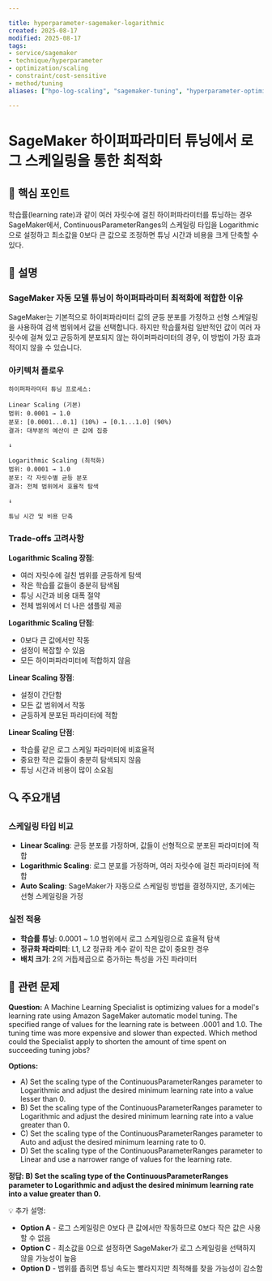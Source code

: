```yaml
---

title: hyperparameter-sagemaker-logarithmic
created: 2025-08-17
modified: 2025-08-17
tags:
- service/sagemaker
- technique/hyperparameter
- optimization/scaling
- constraint/cost-sensitive
- method/tuning
aliases: ["hpo-log-scaling", "sagemaker-tuning", "hyperparameter-optimization"]

---
```


# SageMaker 하이퍼파라미터 튜닝에서 로그 스케일링을 통한 최적화

## 🎯 핵심 포인트

학습률(learning rate)과 같이 여러 자릿수에 걸친 하이퍼파라미터를 튜닝하는 경우 SageMaker에서, ContinuousParameterRanges의 스케일링 타입을 Logarithmic으로 설정하고 최소값을 0보다 큰 값으로 조정하면 튜닝 시간과 비용을 크게 단축할 수 있다.

## 📝 설명

### SageMaker 자동 모델 튜닝이 하이퍼파라미터 최적화에 적합한 이유

SageMaker는 기본적으로 하이퍼파라미터 값의 균등 분포를 가정하고 선형 스케일링을 사용하여 검색 범위에서 값을 선택합니다. 하지만 학습률처럼 일반적인 값이 여러 자릿수에 걸쳐 있고 균등하게 분포되지 않는 하이퍼파라미터의 경우, 이 방법이 가장 효과적이지 않을 수 있습니다.

### 아키텍처 플로우

```
하이퍼파라미터 튜닝 프로세스:

Linear Scaling (기본)
범위: 0.0001 → 1.0
분포: [0.0001...0.1] (10%) → [0.1...1.0] (90%)
결과: 대부분의 예산이 큰 값에 집중

↓

Logarithmic Scaling (최적화)
범위: 0.0001 → 1.0
분포: 각 자릿수별 균등 분포
결과: 전체 범위에서 효율적 탐색

↓

튜닝 시간 및 비용 단축
```

### Trade-offs 고려사항

**Logarithmic Scaling 장점**:
- 여러 자릿수에 걸친 범위를 균등하게 탐색
- 작은 학습률 값들이 충분히 탐색됨
- 튜닝 시간과 비용 대폭 절약
- 전체 범위에서 더 나은 샘플링 제공

**Logarithmic Scaling 단점**:
- 0보다 큰 값에서만 작동
- 설정이 복잡할 수 있음
- 모든 하이퍼파라미터에 적합하지 않음

**Linear Scaling 장점**:
- 설정이 간단함
- 모든 값 범위에서 작동
- 균등하게 분포된 파라미터에 적합

**Linear Scaling 단점**:
- 학습률 같은 로그 스케일 파라미터에 비효율적
- 중요한 작은 값들이 충분히 탐색되지 않음
- 튜닝 시간과 비용이 많이 소요됨

## 🔍 주요개념

### 스케일링 타입 비교

- **Linear Scaling**: 균등 분포를 가정하며, 값들이 선형적으로 분포된 파라미터에 적합
- **Logarithmic Scaling**: 로그 분포를 가정하며, 여러 자릿수에 걸친 파라미터에 적합
- **Auto Scaling**: SageMaker가 자동으로 스케일링 방법을 결정하지만, 초기에는 선형 스케일링을 가정

### 실전 적용

- **학습률 튜닝**: 0.0001 ~ 1.0 범위에서 로그 스케일링으로 효율적 탐색
- **정규화 파라미터**: L1, L2 정규화 계수 같이 작은 값이 중요한 경우
- **배치 크기**: 2의 거듭제곱으로 증가하는 특성을 가진 파라미터

## 📝 관련 문제

**Question:** A Machine Learning Specialist is optimizing values for a model's learning rate using Amazon SageMaker automatic model tuning. The specified range of values for the learning rate is between .0001 and 1.0. The tuning time was more expensive and slower than expected. Which method could the Specialist apply to shorten the amount of time spent on succeeding tuning jobs?

**Options:**

- A) Set the scaling type of the ContinuousParameterRanges parameter to Logarithmic and adjust the desired minimum learning rate into a value lesser than 0.
- B) Set the scaling type of the ContinuousParameterRanges parameter to Logarithmic and adjust the desired minimum learning rate into a value greater than 0.
- C) Set the scaling type of the ContinuousParameterRanges parameter to Auto and adjust the desired minimum learning rate to 0.
- D) Set the scaling type of the ContinuousParameterRanges parameter to Linear and use a narrower range of values for the learning rate.

**정답: B) Set the scaling type of the ContinuousParameterRanges parameter to Logarithmic and adjust the desired minimum learning rate into a value greater than 0.**

💡 추가 설명:

- **Option A** - 로그 스케일링은 0보다 큰 값에서만 작동하므로 0보다 작은 값은 사용할 수 없음
- **Option C** - 최소값을 0으로 설정하면 SageMaker가 로그 스케일링을 선택하지 않을 가능성이 높음
- **Option D** - 범위를 좁히면 튜닝 속도는 빨라지지만 최적해를 찾을 가능성이 감소함